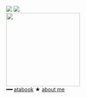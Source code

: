 
![](https://komarev.com/ghpvc/?username=massofthefermentingdregs&style=flat-square&color=blue&label=visitors) <img src="https://i.imgur.com/n3eduH9.gif" /> <br>
<img src="https://i.pinimg.com/564x/e1/16/6b/e1166b144c916f3506fa63513297b71d.jpg" width="200" />  <br> **━━**  <a href="https://cat.atabook.org">atabook</a> ★ <a href="https://rentry.co/lee"> about me </a>



